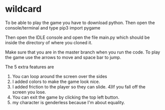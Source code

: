 # wildcard

To be able to play the game you have to download python.
Then open the console/terminal and type 
pip3 import pygame

Then open the IDLE console and open the file main.py which should be inside the directory of where you cloned it.

Make sure that you are in the master branch when you run the code.
To play the game use the arrows to move and space bar to jump.

The 5 extra features are 
  1) You can loop around the screen over the sides
  2) I added colors to make the game look nice.
  3) I added friction to the player so they can slide.
  4)If you fall off the screen you lose.
  5) You can exit the game by clicking the top left button.
  6) my character is genderless because I'm about equality.
